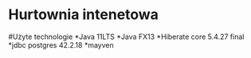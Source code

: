 # Hurtownia intenetowa

#Użyte technologie
  *Java 11LTS
  *Java FX13
  *Hiberate core 5.4.27 final
  *jdbc postgres 42.2.18
  *mayven
